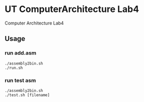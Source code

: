 # UT ComputerArchitecture Lab4
Computer Architecture Lab4

## Usage

### run add.asm
```
./assembly2bin.sh
./run.sh
```

### run test asm
```
./assembly2bin.sh
./test.sh [filename]
```
